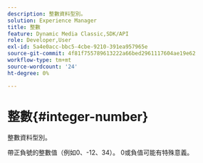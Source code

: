 ```yaml
---
description: 整數資料型別。
solution: Experience Manager
title: 整數
feature: Dynamic Media Classic,SDK/API
role: Developer,User
exl-id: 5a4e0acc-bbc5-4cbe-9210-391ea957965e
source-git-commit: 4f81f755789613222a66bed2961117604ae19e62
workflow-type: tm+mt
source-wordcount: '24'
ht-degree: 0%

---
```


# 整數{#integer-number}

整數資料型別。

帶正負號的整數值（例如0、-12、34）。 0或負值可能有特殊意義。
